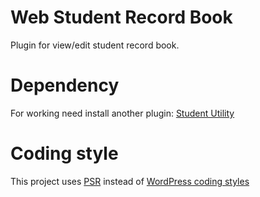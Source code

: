 # Web Student Record Book
Plugin for view/edit student record book.
# Dependency
For working need install another plugin: [Student Utility](https://github.com/BigTows/StudentUtility-wp-plugin)


# Coding style
This project uses [PSR](https://www.php-fig.org/) instead of [WordPress coding styles](https://codex.wordpress.org/WordPress%20Coding%20Standards)

